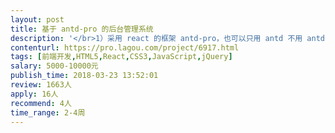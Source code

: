 ```yaml
---                
layout: post       
title: 基于 antd-pro 的后台管理系统           
description: '</br>1）采用 react 的框架 antd-pro，也可以只用 antd 不用 antd-pro；</br>2）用户管理（增删改查）和登录（用户名密码，手机号，微信）</br>3）角色管理（增删改查）</br>4）设备管理（增删改查）</br>5）数据展示（曲线图）</br>6）地图分布（百度地图API）</br>7）其它辅助功能模块</br>'     
contenturl: https://pro.lagou.com/project/6917.html      
tags: [前端开发,HTML5,React,CSS3,JavaScript,jQuery]            
salary: 5000-10000元          
publish_time: 2018-03-23 13:52:01         
review: 1663人                   
apply: 16人                   
recommend: 4人                   
time_range: 2-4周              
---                 
```

